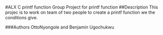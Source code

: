 #ALX C printf function Group Project for printf function
##Description
This projec is to work on team of two people to create a printf function we the conditions give.

###Authors 
	OttoNyongole and
	Benjamin Ugochukwu
